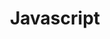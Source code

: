 ---
view: category
lang: zh-CN
order: 3      # Order of display in list categories
title: Javascript
description: Javascript
excerpt: JavaScript是一种属于网络的脚本语言,已经被广泛用于Web应用开发,常用来为网页添加各式各样的动态功能,为用户提供更流畅美观的浏览效果。
slug: Javascript
meta:
  - property: og:image
    content: /blog/blog-background.jpg
  - name: twitter:image
    content: /blog/blog-background.jpg
---